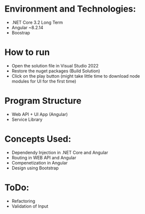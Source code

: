 # Environment and Technologies:
- .NET Core 3.2 Long Term
- Angular ~8.2.14
- Boostrap

# How to run
- Open the solution file in Visual Studio 2022
- Restore the nuget packages (Build Solution)
- Click on the play button (might take little time to download node modules for UI for the first time)

# Program Structure
- Web API + UI App (Angular)
- Service Library 

# Concepts Used:
- Dependendy Injection in .NET Core and Angular
- Routing in WEB API and Angular
- Compenetization in Angular 
- Design using Bootstrap

# ToDo:
- Refactoring 
- Validation of Input
